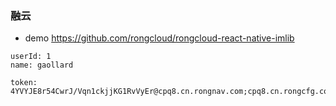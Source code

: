 ### 融云

- demo https://github.com/rongcloud/rongcloud-react-native-imlib

```
userId: 1
name: gaollard

token: 4YVYJE8r54CwrJ/Vqn1ckjjKG1RvVyEr@cpq8.cn.rongnav.com;cpq8.cn.rongcfg.com
```